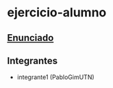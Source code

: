 # ejercicio-alumno

## [Enunciado](https://docs.google.com/document/d/1IKrJkdbPyoxfHqREIfqzxpsBdANcL2g9gvs9t-IR30E/edit?usp=sharing)

## Integrantes
- integrante1 (PabloGimUTN)

